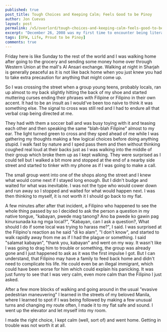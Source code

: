 ```yaml
---
published: true
post_title: Tough Choices and Keeping Calm; Feels Good to be Pinoy
author: Jon Cuevas
layout: post
permalink: /v5/overlord/tough-choices-and-keeping-calm-feels-good-to-be-pinoy/
excerpt: "December 26, 2008 was my first time to encounter being literally harassed for being Filipino. I had a long and hard day that day and had to work on a Friday and had a lot of things going on in my mind."
tags: [OFW, Life, Proud to be Pinoy]
comments: true
---
```


<p class="lead">
	Friday here is like Sunday to the rest of the world and I was walking home after going to the grocery and sending some money home over through Western Union at the mall's Al Ansari exchange. Walking at night in Sharjah is generally peaceful as it is not like back home when you just knew you had to take extra precaution for anything that might come up.
</p>

So I was crossing the street when a group young teens, probably locals, ran up almost to my back slightly hitting the back of my shoe and started muttering curses ending their phrases with Filipine or Filipino in their own accent. It had to be an insult as I would've been too naive to think it was something else. The signal to cross was still red and I had to endure all that verbal crap being directed at me.

They had with them a soccer ball and was busy toying with it and teasing each other and then speaking the same "blah-blah Filipine" almost to my ear. The light turned green to cross and they sped ahead of me while I was gathering my thoughts making a few logical choices before doing anything stupid. I walk fast by nature and I sped pass them and then without thinking coughed real loud at their backs just as I was walking into the middle of their group which broke them up as I kept walking. They were surprised as I could tell but I walked a bit more and stopped at the end of a nearby side street and started to tinker with my phone as if I was going to make a call.

The small group went into one of the shops along the street and I knew what would come next if I stayed long enough. But I didn't budge and waited for what was inevitable. I was not the type who would cower down and run away so I stopped and waited for what would happen next. I was then thinking to myself, it is not worth it I should go back to my flat.

A few minutes after after that incident, a Filipino who happened to see the whole thing passed by so I decided to ask the person a question in my native tongue, "kabayan, pwede mag tanong? Ano ba pwede ko gawin pag kinursunada ka ng mga local?", "Kabayan, can I ask a question?, What should I do if some local was trying to harass me?", I said. I was surprised at the Filipino's reaction as he said "di ko alam", "I don't know", and started to walk rapidly away from me as if I had the plague or something. I said "salamat kabayan", "thank you, kabayan" and went on my way. It wasn't like I was going to drag him to trouble or something, the group was already gone and I just happened to ask as it was the first impulse I got. But I can understand, that Filipino may have a family to feed back home and didn't need to complicate his life. He could even be an illegal immigrant, which could have been worse for him which could explain his panicking. It was just funny to see that I was very calm, even more calm than the Filipino I just asked.

After a few more blocks of walking and going around in the usual "evasive pedestrian maneuvering" I learned in the streets of my beloved Manila, where I learned to spot if I was being followed by making a few unusual turns and changing my route often, I made it to my flat safe and sound. I went up the elevator and let myself into my room.

I made the right choice, I kept calm (well, sort of) and went home. Getting in trouble was not worth it at all.
